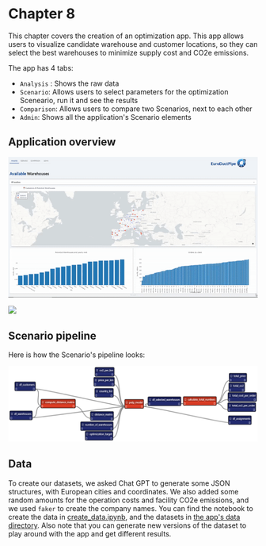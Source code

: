 # Chapter 8

This chapter covers the creation of an optimization app. This app allows users to visualize candidate warehouse and customer locations, so they can select the best warehouses to minimize supply cost and CO2e emissions.

The app has 4 tabs: 

* `Analysis` : Shows the raw data
* `Scenario`: Allows users to select parameters for the optimization Sceneario, run it and see the results
* `Comparison`: Allows users to compare two Scenarios, next to each other
* `Admin`: Shows all the application's Scenario elements

## Application overview

![](./img/app_1.gif)

![](./img/app_2.gif)

## Scenario pipeline

Here is how the Scenario's pipeline looks:

![](./img/pipeline.png)

## Data

To create our datasets, we asked Chat GPT to generate some JSON structures, with European cities and coordinates. We also added some random amounts for the operation costs and facility CO2e emissions, and we used `faker` to create the company names. You can find the notebook to create the data in [create_data.ipynb](create_data.ipynb), and the datasets in [the app's data directory](./src/data). Also note that you can generate new versions of the dataset to play around with the app and get different results. 